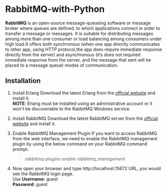 # RabbitMQ-with-Python
**RabbitMQ** is an open-source message-queueing software or message broker where queues are defined, to which applications connect in order to transfer a message or messages.
It is suitable for distributing messages among more than one consumer or load balancing among consumers under high load.It offers both synchronous (when one app directly 
communicates to other app, using HTTP protocol,the app does require immediate response directly from the server) and asynchronous (it’s does not required immediate response from the server, and the message that sent will be placed to a message queue) modes of communication.<br>

<h2> Installation </h2>

1. Install Erlang
    Download the latest Erlang from the [official website](https://www.erlang.org/downloads) and install it.<br>
    **NOTE**: Erlang must be installed using an administrative account or it won't be discoverable to the RabbitMQ Windows service.
2. Install RabbitMQ
    Download the latest RabbitMQ server from the [official website](https://www.rabbitmq.com/install-windows.html#downloads) and install it.
3. Enable RabbitMQ Management Plugin
    If you want to access RabbitMQ from the web interface, we need to enable the RabbitMQ management plugin by using the below command on your RabbitMQ command prompt.
    >*rabbitmq-plugins enable rabbitmq_management* 

4. Now open your browser and type http://localhost:15672 URL, you would see the RabbitMQ login page.<br>
    Use **Username**: guest<br>
        **Password**: guest<br>


